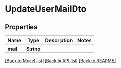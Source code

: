 # UpdateUserMailDto

## Properties

Name | Type | Description | Notes
------------ | ------------- | ------------- | -------------
**mail** | **String** |  | 

[[Back to Model list]](../README.md#documentation-for-models) [[Back to API list]](../README.md#documentation-for-api-endpoints) [[Back to README]](../README.md)


